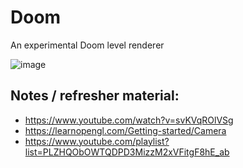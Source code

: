 # Doom

An experimental Doom level renderer

![image](https://user-images.githubusercontent.com/1916444/130364079-a2a09d06-ad87-4fae-a9cb-2b875c2a8ac2.png)


## Notes / refresher material:

* https://www.youtube.com/watch?v=svKVqROlVSg
* https://learnopengl.com/Getting-started/Camera
* https://www.youtube.com/playlist?list=PLZHQObOWTQDPD3MizzM2xVFitgF8hE_ab
